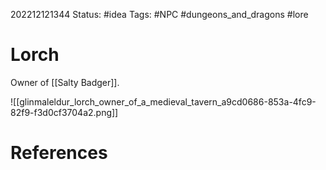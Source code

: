 202212121344
Status: #idea
Tags: #NPC #dungeons_and_dragons #lore 

# Lorch
Owner of [[Salty Badger]].

![[glinmaleldur_lorch_owner_of_a_medieval_tavern_a9cd0686-853a-4fc9-82f9-f3d0cf3704a2.png]]

# References

